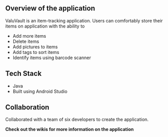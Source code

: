 ## Overview of the application
ValuVault is an item-tracking application. Users can comfortably store their items on application with the ability to 
* Add more items
* Delete items
* Add pictures to items
* Add tags to sort items
* Identify items using barcode scanner

## Tech Stack
* Java
* Built using Android Studio

## Collaboration
Collaborated with a team of six developers to create the application.

**Check out the wikis for more information on the application**
